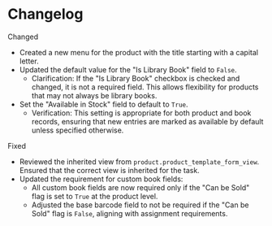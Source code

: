 # Changelog

Changed
- Created a new menu for the product with the title starting with a capital letter.
- Updated the default value for the "Is Library Book" field to `False`. 
  - Clarification: If the "Is Library Book" checkbox is checked and changed, it is not a required field. This allows flexibility for products that may not always be library books.
- Set the "Available in Stock" field to default to `True`.
  - Verification: This setting is appropriate for both product and book records, ensuring that new entries are marked as available by default unless specified otherwise.

Fixed
- Reviewed the inherited view from `product.product_template_form_view`. Ensured that the correct view is inherited for the task.
- Updated the requirement for custom book fields:
  - All custom book fields are now required only if the "Can be Sold" flag is set to `True` at the product level.
  - Adjusted the base barcode field to not be required if the "Can be Sold" flag is `False`, aligning with assignment requirements.

